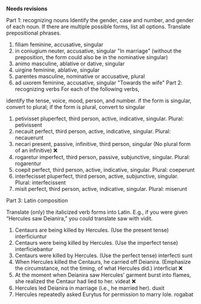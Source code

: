 **Needs revisions**

Part 1: recognizing nouns
Identify the gender, case and number, and gender of each noun. If there are multiple possible forms, list all options. Translate prepositional phrases.

1. filiam         feminine, accusative, singular
1. in coniugium   neuter, accusative, singular "In marriage" (without the preposition, the form could also be in the nominative singular)
1. animo          masculine, ablative or dative, singular
1. uirgine        feminine, ablative, singular
1. parentes       masculine, nominative or accusative, plural 
1. ad uxorem      feminine, accusative, singular "Towards the wife"
Part 2: recognizing verbs
For each of the following verbs,

identify the tense, voice, mood, person, and number.
if the form is singular, convert to plural; if the form is plural, convert to singular

1. petivisset      pluperfect, third person, active, indicative, singular. Plural: petivissent
1. necauit         perfect, third person, active, indicative, singular. Plural: necauerunt
1. necari          present, passive, infinitive, third person, singular (No plural form of an infinitive)  ❌
1. rogaretur       imperfect, third person, passive, subjunctive, singular. Plural: rogarentur
1. coepit          perfect, third person, active, indicative, singular. Plural: coeperunt
1. interfecisset   pluperfect, third person, active, subjunctive, singular. Plural: interfecissent
1. misit           perfect, third person, active, indicative, singular. Plural: miserunt

Part 3: Latin composition

Translate (only) the italicized verb forms into Latin. E.g., if you were given “Hercules saw Deianira,” you could translate saw with vidit.

1. Centaurs are being killed by Hercules. (Use the present tense)     interficiuntur
1. Centaurs were being killed by Hercules. (Use the imperfect tense)  interficiebantur
1. Centaurs were killed by Hercules. (Use the perfect tense)          interfecti sunt
1. When Hercules killed the Centaurs, he carried off Deianira. (Emphasize the circumstance, not the timing, of what Hercules did.)  interficiat ❌
1. At the moment when Deianira saw Hercules’ garment burst into flames, she realized the Centaur had lied to her.   videat ❌
1. Hercules led Deianira in marriage (i.e., he married her).         duxit
1. Hercules repeatedly asked Eurytus for permission to marry Iole.   rogabat
